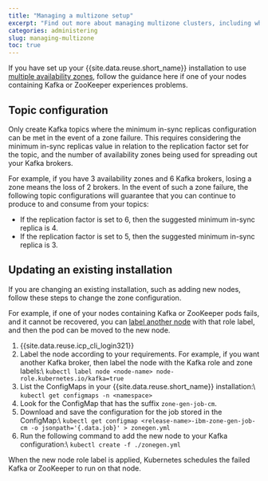 ```yaml
---
title: "Managing a multizone setup"
excerpt: "Find out more about managing multizone clusters, including what to do in the event of a failure."
categories: administering
slug: managing-multizone
toc: true
---
```


If you have set up your {{site.data.reuse.short_name}} installation to use [multiple availability zones](../../installing/preparing-multizone/), follow the guidance here if one of your nodes containing Kafka or ZooKeeper experiences problems.

## Topic configuration

Only create Kafka topics where the minimum in-sync replicas configuration can be met in the event of a zone failure. This requires considering the minimum in-sync replicas value in relation to the replication factor set for the topic, and the number of availability zones being used for spreading out your Kafka brokers.

For example, if you have 3 availability zones and 6 Kafka brokers, losing a zone means the loss of 2 brokers. In the event of such a zone failure, the following topic configurations will guarantee that you can continue to produce to and consume from your topics:

- If the replication factor is set to 6, then the suggested minimum in-sync replica is 4.
- If the replication factor is set to 5, then the suggested minimum in-sync replica is 3.

## Updating an existing installation

If you are changing an existing installation, such as adding new nodes, follow these steps to change the zone configuration.

For example, if one of your nodes containing Kafka or ZooKeeper pods fails, and it cannot be recovered, you can [label another node](../../installing/preparing-multizone/#setting-up-non-zone-aware-clusters) with that role label, and then the pod can be moved to the new node.

1. {{site.data.reuse.icp_cli_login321}}
2. Label the node according to your requirements. For example, if you want another Kafka broker, then label the node with the Kafka role and zone labels:\\
   `kubectl label node <node-name> node-role.kubernetes.io/kafka=true`
3. List the ConfigMaps in your {{site.data.reuse.short_name}} installation:\\
   `kubectl get configmaps -n <namespace>`
4. Look for the ConfigMap that has the suffix `zone-gen-job-cm`.
5. Download and save the configuration for the job stored in the ConfigMap:\\
   `kubectl get configmap <release-name>-ibm-zone-gen-job-cm -o jsonpath='{.data.job}' > zonegen.yml`
6. Run the following command to add the new node to your Kafka configuration:\\
   `kubectl create -f ./zonegen.yml`

When the new node role label is applied, Kubernetes schedules the failed Kafka or ZooKeeper to run on that node.

